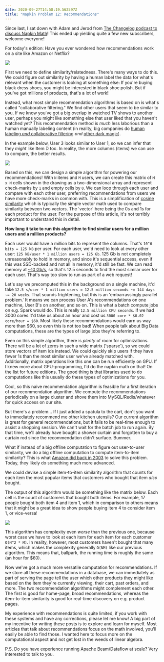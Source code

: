 ```yaml
---
date: 2020-09-27T14:58:19.562597Z
title: "Napkin Problem 12: Recommendations"
---
```


Since last, I sat down with Adam and Jerod from [The Changelog podcast to discuss Napkin
Math][8]! This ended up yielding quite a few new subscribers,
welcome everyone!

For today's edition: Have you ever wondered how recommendations work on a site
like Amazon or Netflix?

 ![](https://buttondown.s3.us-west-2.amazonaws.com/images/a1f1f9c3-be46-4f82-b1f8-32f24e736446.jpeg) 

First we need to define similarity/relatedness. There's many ways to do this. We
could figure out similarity by having a human label the data for what's relevant
when the customer is looking at something else: If you're buying black dress
shoes, you might be interested in black shoe polish. But if you've got millions
of products, that's a lot of work!

Instead, what most simple recommendation algorithms is based on is what's called
"collaborative filtering." We find other users that seem to be similar to you.
If we know you've got a big overlap in watched TV shows to another user, perhaps
you might like something else that user liked that you haven't watched yet?
This recommendation method is _much_ less laborious than a human manually
labeling content (in reality, big companies do [human labeling _and_
collaborative filtering][3] _and_ [other dark magic][4]).

In the example below, User 3 looks similar to User 1, so we can infer that they
_might_ like Item D too. In reality, the more columns (items) we can use to
compare, the better results.

 ![](https://buttondown.s3.us-west-2.amazonaws.com/images/64eda434-833b-4e6b-b7e0-9084ebd0a52e.png) 

Based on this, we can design a simple algorithm for powering our
recommendations! With `N` items and `M` users, we can create this matrix of `M x
N` cells shown in the drawing as a two-dimensional array and represent
check-marks by `1` and empty cells by `0`. We can loop through each user and
compare with each other user, preferring recommendations from users we have more
check-marks in common with. This is a simplification of [cosine similarity][6]
which is typically the simple vector math used to compare similarity between two
vectors. The 'vector' here being the 0s and 1s for each product for the user.
For the purpose of this article, it's not terribly important to understand this
in detail.

**How long it take to run this algorithm to find similar users for a million users
and a million products?**

Each user would have a million bits to represent the columns. That's `10^6 bits
= 125 kB` per user. For each user, we'd need to look at every other user: `125
kB/user * 1 million users = 125 Gb`. 125 Gb is not completely unreasonably to
hold in memory, and since it's sequential access, even if this was SSD-backed
and not all in memory, it'd still be fast. We can read memory at [~10 Gb/s][5],
so that's 12.5 seconds to find the most similar user for each user. That's way
too slow to run as part of a web request!

Let's say we precomputed this in the background on a single machine, it'd take
`12.5 s/user * 1 million users = 12.5 million seconds ~= 144 days ~= 20 weeks`.
That sounds frightening, but this is an 'embarrassingly parallel problem.' It
means we can process User A's recommendations on one machine, User B's on
another, and so on.  This is what a batch compute jobs on e.g. Spark would do.
This is really `12.5 million CPU seconds`. If we had 3000 cores it'd take us
about an hour and cost us `3000 core * $0.02 core/hour = $60`. Most likely these
recommendations would earn us way more than $60, so even this is not too bad!
When people talk about Big Data computations, these are the types of large jobs
they're referring to.

Even on this simple algorithm, there is _plenty_ of room for optimizations.
There will be a lot of zeros in such a wide matrix ('sparse'), so we could store
vectors of item ids instead. We could quickly skip users if they have fewer 1s
than the most similar user we've already matched with.  Additionally, matrix
operations like this one can be run efficiently on GPU. If I knew more about
GPU-programming, I'd do the napkin math on that! On the list for future
editions. The good thing is that libraries used to do computations like this
usually do these types of optimizations for you.

Cool, so this naive recommendation algorithm is feasible for a first iteration
of our recommendation algorithm. We compute the recommendations periodically on
a large cluster and shove them into MySQL/Redis/whatever for quick access on our
site.

But there's a problem... If I just added a spatula to the cart, don't you want
to immediately recommend me other kitchen utensils? Our current algorithm is
great for general recommendations, but it fails to be real-time enough to assist
a shopping session. We can't wait for the batch job to run again. By that time,
we'll already have bought a shower curtain and forgotten to buy a curtain rod
since the recommendation didn't surface. Bummer.

What if instead of a big offline computation to figure out user-to-user
similarity, we do a big offline computation to compute item-to-item similarity?
This is what [Amazon did back in 2003][1] to solve this problem. Today, they
likely do something much more advanced.

We could devise a simple item-to-item similarity algorithm that counts for
each item the most popular items that customers who bought that item _also_
bought.

The output of this algorithm would be something like the matrix below. Each cell
is the count of customers that bought both items. For example, 17
people bought both item 4 and item 1, which in comparison to others means that
it might be a great idea to show people buying item 4 to consider item 1, or
vice-versa!

 ![](https://buttondown.s3.us-west-2.amazonaws.com/images/49676787-b801-4066-aa59-f6a28ee80d8d.png) 

This algorithm has complexity even _worse_ than the previous one, because worst
case we have to look at each item for each item for each customer `O(N^2 * M)`.
In reality, however, most customers haven't bought that many items, which makes
the complexity generally `O(NM)` like our previous algorithm. This means that,
ballpark, the running time is roughly the same (an hour for $60).

Now we've got a much more versatile computation for recommendations. If
we store all these recommendations in a database, we can immediately as part of
serving the page tell the user which other products they might like based on the
item they're currently viewing, their cart, past orders, and more. The two
recommendation algorithms might complement each other. The first is good for
home-page, broad recommendations, whereas the item-to-item similarity is good
for real-time discovery on e.g. product pages.

My experience with recommendations is quite limited, if you work with these
systems and have any corrections, please let me know! A big part of my incentive
for writing these posts is to explore and learn for myself. Most articles that
talk about recommendations focus on the math involved, you'll easily be able to
find those. I wanted here to focus more on the computational aspect and not get
lost in the weeds of linear algebra.

P.S. Do you have experience running Apache Beam/Dataflow at scale? Very
interested to talk to you.

[1]: https://www.cs.umd.edu/~samir/498/Amazon-Recommendations.pdf
[2]: https://www.manning.com/books/practical-recommender-systems
[3]: https://www.theatlantic.com/technology/archive/2014/01/how-netflix-reverse-engineered-hollywood/282679/
[4]: https://ai.facebook.com/blog/powered-by-ai-instagrams-explore-recommender-system/
[5]: https://github.com/sirupsen/napkin-math
[6]: https://www.machinelearningplus.com/nlp/cosine-similarity
[8]: https://changelog.com/podcast/412